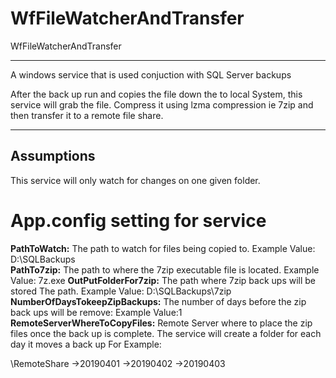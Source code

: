 # WfFileWatcherAndTransfer
WfFileWatcherAndTransfer

---
A windows service that is used conjuction with SQL Server backups

After the back up run and copies the file down the to local System, this service will grab the file. Compress it using lzma compression ie 7zip and then transfer it to a remote file share. 

---

## Assumptions

This service will only watch for changes on one given folder. 


# App.config setting for service

**PathToWatch:** The path to watch for files being copied to. Example Value: D:\SQLBackups\
**PathTo7zip:** The path to where the 7zip executable file is located. Example Value: 7z.exe
**OutPutFolderFor7zip:** The path where 7zip back ups will be stored The path. Example Value: D:\SQLBackups\7zip
**NumberOfDaysTokeepZipBackups:** The number of days before the zip back ups will be remove: Example Value:1 
**RemoteServerWhereToCopyFiles:** Remote Server where to place the zip files once the back up is complete. The service will create a folder for each day it moves a back up For Example: 

\\RemoteShare
      ->20190401
      ->20190402
      ->20190403
      
      
